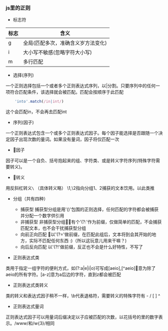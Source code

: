 ### js里的正则

- 标志符

|标志|含义|
|---|---|
|g | 全局(匹配多次，准确含义岁方法变化)|
|i |大小写不敏感(忽略字符大小写)|
|m |多行匹配|

- 选择(序列)

一个正则选择包括一个或者多个正则表达式序列，以|分割。只要序列中的任何一项符合匹配条件，该选择就会被匹配。匹配会按顺序于此匹配
```js
    'into'.match(/in|int/)
```
这个会匹配in，不会再去匹配int

- 序列(因子)

一个正则表达式包含一个或多个正则表达式因子。每个因子能选择是否跟随一个决定因子出现次数的量词。如果没有量词，因子将仅匹配一次

- 因子

因子可以是一个自负、括号抱起来的组、字符类、或是转义字符序列(特殊字符需要转义)。

- 转义

用反斜杠转义`\`     （具体转义略）
\1,\2指向分组1、2捕获的文本饮用。以此类推

- 分组（共有四种）
  - 捕获型
  捕获型分组是用'()'包围的正则选择，任何匹配的字符都会被捕获并分配一个数字供引用
  - 非捕获型
  非捕获型分组有个'(?:'作为前缀，仅做简单的匹配，不会捕获匹配文本，也不会干扰捕获型分组
  - 向前正向匹配
  以'(?='做前缀，在匹配此组后，文本将到会其开始的地方，实际不匹配任何东西 :)（所以这玩意儿用来干嘛？)
  - 向后反向匹配
  以'(?!'做前缀，反正也不会是什么好特性，不写了

- 正则表达式类

类用于指定一组字符的便利方式，如(?:a|e|i|o)可写成[aeio],[^aeio]意为除了aeio的所有字符。[a-z]意为a后边的字符，直到z都会被匹配

- 正则表达式类转义

类的转义和表达式因子稍不一样，\b代表退格符，需要转义的特殊字符有 - / [ ] ^

- 正则表达式量词

正则表达式因子可以用量词后缀决定以子应被匹配的次数，以花括号的里的数字表示。/www/和/w{3}/相同





